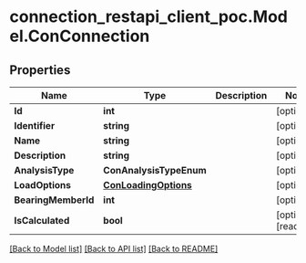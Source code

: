# connection_restapi_client_poc.Model.ConConnection

## Properties

Name | Type | Description | Notes
------------ | ------------- | ------------- | -------------
**Id** | **int** |  | [optional] 
**Identifier** | **string** |  | [optional] 
**Name** | **string** |  | [optional] 
**Description** | **string** |  | [optional] 
**AnalysisType** | **ConAnalysisTypeEnum** |  | [optional] 
**LoadOptions** | [**ConLoadingOptions**](ConLoadingOptions.md) |  | [optional] 
**BearingMemberId** | **int** |  | [optional] 
**IsCalculated** | **bool** |  | [optional] [readonly] 

[[Back to Model list]](../README.md#documentation-for-models) [[Back to API list]](../README.md#documentation-for-api-endpoints) [[Back to README]](../README.md)

